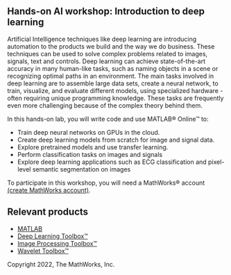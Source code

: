 ## Hands-on AI workshop: Introduction to deep learning
Artificial Intelligence techniques like deep learning are introducing automation to the products we build and the way we do business. These techniques can be used to solve complex problems related to images, signals, text and controls. Deep learning can achieve state-of-the-art accuracy in many human-like tasks, such as naming objects in a scene or recognizing optimal paths in an environment. The main tasks involved in deep learning are to assemble large data sets, create a neural network, to train, visualize, and evaluate different models, using specialized hardware - often requiring unique programming knowledge. These tasks are frequently even more challenging because of the complex theory behind them.

In this hands-on lab, you will write code and use MATLAB&reg; Online&trade; to: 
- Train deep neural networks on GPUs in the cloud. 
- Create deep learning models from scratch for image and signal data. 
- Explore pretrained models and use transfer learning. 
- Perform classification tasks on images and signals
- Explore deep learning applications such as ECG classification and pixel-level semantic segmentation on images

To participate in this workshop, you will need a MathWorks® account [(create MathWorks account)](https://www.mathworks.com/mwaccount/register).

## Relevant products
- [MATLAB](https://www.mathworks.com/products/matlab.html)
- [Deep Learning Toolbox™](https://www.mathworks.com/products/deep-learning.html)
- [Image Processing Toolbox™](https://www.mathworks.com/products/signal.html)
- [Wavelet Toolbox™](https://www.mathworks.com/products/wavelet.html)

Copyright 2022, The MathWorks, Inc.

